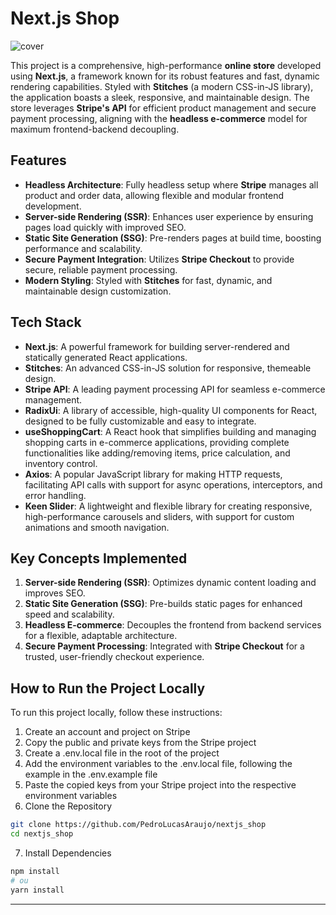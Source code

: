 # Next.js Shop

![cover](https://github.com/user-attachments/assets/99dfa3c4-628b-4d83-ae24-d119dfb2bdcc)

This project is a comprehensive, high-performance **online store** developed using **Next.js**, a framework known for its robust features and fast, dynamic rendering capabilities. Styled with **Stitches** (a modern CSS-in-JS library), the application boasts a sleek, responsive, and maintainable design. The store leverages **Stripe's API** for efficient product management and secure payment processing, aligning with the **headless e-commerce** model for maximum frontend-backend decoupling.

## Features

- **Headless Architecture**: Fully headless setup where **Stripe** manages all product and order data, allowing flexible and modular frontend development.
- **Server-side Rendering (SSR)**: Enhances user experience by ensuring pages load quickly with improved SEO.
- **Static Site Generation (SSG)**: Pre-renders pages at build time, boosting performance and scalability.
- **Secure Payment Integration**: Utilizes **Stripe Checkout** to provide secure, reliable payment processing.
- **Modern Styling**: Styled with **Stitches** for fast, dynamic, and maintainable design customization.

## Tech Stack

- **Next.js**: A powerful framework for building server-rendered and statically generated React applications.
- **Stitches**: An advanced CSS-in-JS solution for responsive, themeable design.
- **Stripe API**: A leading payment processing API for seamless e-commerce management.
- **RadixUi**: A library of accessible, high-quality UI components for React, designed to be fully customizable and easy to integrate.
- **useShoppingCart**: A React hook that simplifies building and managing shopping carts in e-commerce applications, providing complete functionalities like adding/removing items, price calculation, and inventory control.
- **Axios**: A popular JavaScript library for making HTTP requests, facilitating API calls with support for async operations, interceptors, and error handling.
- **Keen Slider**: A lightweight and flexible library for creating responsive, high-performance carousels and sliders, with support for custom animations and smooth navigation.


## Key Concepts Implemented

1. **Server-side Rendering (SSR)**: Optimizes dynamic content loading and improves SEO.
2. **Static Site Generation (SSG)**: Pre-builds static pages for enhanced speed and scalability.
3. **Headless E-commerce**: Decouples the frontend from backend services for a flexible, adaptable architecture.
4. **Secure Payment Processing**: Integrated with **Stripe Checkout** for a trusted, user-friendly checkout experience.

## How to Run the Project Locally

To run this project locally, follow these instructions:

1. Create an account and project on Stripe
2. Copy the public and private keys from the Stripe project
3. Create a .env.local file in the root of the project
4. Add the environment variables to the .env.local file, following the example in the .env.example file
5. Paste the copied keys from your Stripe project into the respective environment variables
6. Clone the Repository
```bash
git clone https://github.com/PedroLucasAraujo/nextjs_shop
cd nextjs_shop
```
7. Install Dependencies
```bash
npm install
# ou
yarn install
```
---
